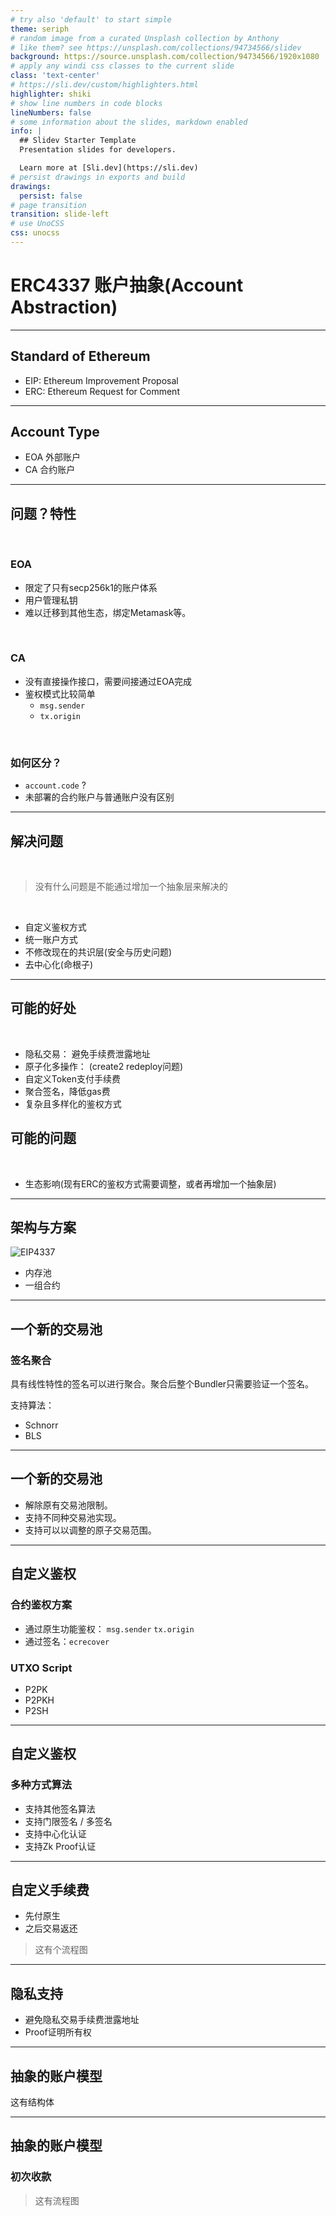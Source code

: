 ```yaml
---
# try also 'default' to start simple
theme: seriph
# random image from a curated Unsplash collection by Anthony
# like them? see https://unsplash.com/collections/94734566/slidev
background: https://source.unsplash.com/collection/94734566/1920x1080
# apply any windi css classes to the current slide
class: 'text-center'
# https://sli.dev/custom/highlighters.html
highlighter: shiki
# show line numbers in code blocks
lineNumbers: false
# some information about the slides, markdown enabled
info: |
  ## Slidev Starter Template
  Presentation slides for developers.

  Learn more at [Sli.dev](https://sli.dev)
# persist drawings in exports and build
drawings:
  persist: false
# page transition
transition: slide-left
# use UnoCSS
css: unocss
---
```


# ERC4337 账户抽象(Account Abstraction)

---

## Standard of Ethereum

- EIP: Ethereum Improvement Proposal
- ERC: Ethereum Request for Comment

---

## Account Type

- EOA 外部账户
- CA 合约账户

---

## 问题？特性

<br/>

### EOA

- 限定了只有secp256k1的账户体系
- 用户管理私钥
- 难以迁移到其他生态，绑定Metamask等。

<br/>

### CA

- 没有直接操作接口，需要间接通过EOA完成
- 鉴权模式比较简单
  - `msg.sender`
  - `tx.origin`

<br/>

### 如何区分？

- `account.code` ?
- 未部署的合约账户与普通账户没有区别

---

## 解决问题

<br/>

> 没有什么问题是不能通过增加一个抽象层来解决的

<br/>

- 自定义鉴权方式
- 统一账户方式
- 不修改现在的共识层(安全与历史问题)
- 去中心化(命根子)

--- 

##  可能的好处

<br/>

- 隐私交易： 避免手续费泄露地址
- 原子化多操作： (create2 redeploy问题)
- 自定义Token支付手续费
- 聚合签名，降低gas费
- 复杂且多样化的鉴权方式

## 可能的问题

<br/>

- 生态影响(现有ERC的鉴权方式需要调整，或者再增加一个抽象层)

---

## 架构与方案

![EIP4337](https://user-images.githubusercontent.com/10502431/223316557-27b3e312-d2d7-42f6-b5a9-0b1eaf0c0a8f.png)

- 内存池
- 一组合约

---

## 一个新的交易池

### 签名聚合

具有线性特性的签名可以进行聚合。聚合后整个Bundler只需要验证一个签名。

支持算法：

- Schnorr
- BLS

---

## 一个新的交易池

- 解除原有交易池限制。
- 支持不同种交易池实现。
- 支持可以以调整的原子交易范围。

--- 

## 自定义鉴权

### 合约鉴权方案

- 通过原生功能鉴权： `msg.sender` `tx.origin`
- 通过签名：`ecrecover`

### UTXO Script

- P2PK
- P2PKH
- P2SH

---

## 自定义鉴权

### 多种方式算法

- 支持其他签名算法
- 支持门限签名 / 多签名
- 支持中心化认证
- 支持Zk Proof认证

---

## 自定义手续费

- 先付原生
- 之后交易返还

> 这有个流程图

---

## 隐私支持

- 避免隐私交易手续费泄露地址
- Proof证明所有权

---

## 抽象的账户模型

这有结构体

---

## 抽象的账户模型

### 初次收款

> 这有流程图

